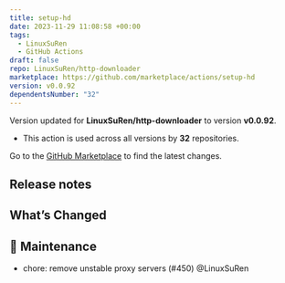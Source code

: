 ```yaml
---
title: setup-hd
date: 2023-11-29 11:08:58 +00:00
tags:
  - LinuxSuRen
  - GitHub Actions
draft: false
repo: LinuxSuRen/http-downloader
marketplace: https://github.com/marketplace/actions/setup-hd
version: v0.0.92
dependentsNumber: "32"
---
```



Version updated for **LinuxSuRen/http-downloader** to version **v0.0.92**.
- This action is used across all versions by **32** repositories.

Go to the [GitHub Marketplace](https://github.com/marketplace/actions/setup-hd) to find the latest changes.

## Release notes

## What’s Changed

## 👻 Maintenance

* chore: remove unstable proxy servers (#450) @LinuxSuRen

